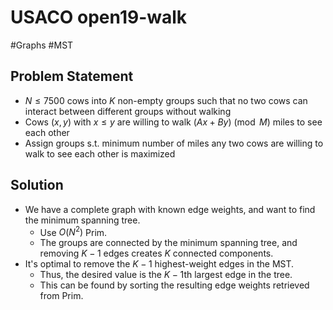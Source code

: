 # USACO open19-walk
#Graphs #MST
## Problem Statement
- $N \leq 7500$ cows into $K$ non-empty groups such that no two cows can interact between different groups without walking
- Cows $(x,y)$ with $x\leq y$ are willing to walk $(Ax+By) \pmod M$ miles to see each other
- Assign groups s.t. minimum number of miles any two cows are willing to walk to see each other is maximized
## Solution
- We have a complete graph with known edge weights, and want to find the minimum spanning tree.
	- Use $O(N^2)$ Prim.
	- The groups are connected by the minimum spanning tree, and removing $K-1$ edges creates $K$ connected components.
- It's optimal to remove the $K-1$ highest-weight edges in the MST.
	- Thus, the desired value is the $K-1$th largest edge in the tree.
	- This can be found by sorting the resulting edge weights retrieved from Prim.